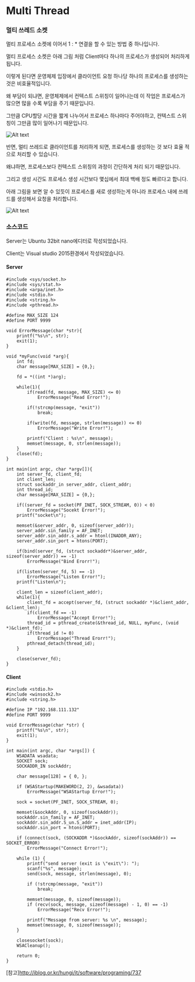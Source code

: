 # Multi Thread
### 멀티 쓰레드 소켓
멀티 프로세스 소켓에 이어서 1 : * 연결을 할 수 있는 방법 중 하나입니다.

멀티 프로세스 소켓은 아래 그림 처럼 Client마다 하나의 프로세스가 생성되어 처리하게 됩니다.

이렇게 된다면 운영체제 입장에서 클라이언트 요청 하나당 하나의 프로세스를 생성하는 것은 비효율적입니다.

왜 부담이 되냐면, 운영체제에서 컨텍스트 스위칭이 일어나는데 이 작업은 프로세스가 많으면 많을 수록 부담을 주기 때문입니다.

그만큼 CPU할당 시간을 짧게 나누어서 프로세스 하나마다 주어야하고, 컨텍스트 스위칭이 그만큼 많이 일어나기 때문입니다.

![Alt text](https://github.com/Funniest/Socket/blob/master/Multi_Thread/img/Process.PNG)

반면, 멀티 쓰레드로 클라이언트를 처리하게 되면, 프로세스를 생성하는 것 보다 효율 적으로 처리할 수 있습니다.

왜냐하면, 프로세스보다 컨텍스트 스위칭의 과정이 간단하게 처리 되기 때문입니다.

그리고 생성 시간도 프로세스 생성 시간보다 몇십에서 최대 백배 정도 빠르다고 합니다.

아래 그림을 보면 알 수 있듯이 프로세스를 새로 생성하는게 아니라 프로세스 내에 쓰레드를 생성해서 요청을 처리합니다.

![Alt text](https://github.com/Funniest/Socket/blob/master/Multi_Thread/img/Thread.PNG)

### 소스코드
Server는 Ubuntu 32bit nano에디터로 작성되었습니다.

Client는 Visual studio 2015환경에서 작성되었습니다.
#### Server
```
#include <sys/socket.h>
#include <sys/stat.h>
#include <arpa/inet.h>
#include <stdio.h>
#include <string.h>
#include <pthread.h>

#define MAX_SIZE 124
#define PORT 9999

void ErrorMessage(char *str){
	printf("%s\n", str);
	exit(1);
}

void *myFunc(void *arg){
	int fd;
	char message[MAX_SIZE] = {0,};
	
	fd = *((int *)arg);
	
	while(1){
		if(read(fd, message, MAX_SIZE) <= 0)
			ErrorMessage("Read Error!");
		
		if(!strcmp(message, "exit"))
			break;

		if(write(fd, message, strlen(message)) <= 0)
			ErrorMessage("Write Error!");
		
		printf("Client : %s\n", message);
		memset(message, 0, strlen(message));
	}
	close(fd);
}

int main(int argc, char *argv[]){
	int server_fd, client_fd;
	int client_len;
	struct sockaddr_in server_addr, client_addr;
	int thread_id;
	char message[MAX_SIZE] = {0,};

	if((server_fd = socket(PF_INET, SOCK_STREAM, 0)) < 0)
		ErrorMessage("Socekt Error!");
	printf("socket\n");

	memset(&server_addr, 0, sizeof(server_addr));
	server_addr.sin_family = AF_INET;
	server_addr.sin_addr.s_addr = htonl(INADDR_ANY);
	server_addr.sin_port = htons(PORT);
	
	if(bind(server_fd, (struct sockaddr*)&server_addr, sizeof(server_addr)) == -1)
		ErrorMessage("Bind Erorr!");

	if(listen(server_fd, 5) == -1)
		ErrorMessage("Listen Error!");
	printf("Listen\n");

	client_len = sizeof(client_addr);
	while(1){
		client_fd = accept(server_fd, (struct sockaddr *)&client_addr, &client_len);
		if(client_fd == -1)
			ErrorMessage("Accept Error!");
		thread_id = pthread_create(&thread_id, NULL, myFunc, (void *)&client_fd);
		if(thread_id != 0)
			ErrorMessage("Thread Erorr!");
		pthread_detach(thread_id);
	}

	close(server_fd);
}

```

#### Client
```
#include <stdio.h>
#include <winsock2.h>
#include <string.h>

#define IP "192.168.111.132"
#define PORT 9999

void ErrorMessage(char *str) {
	printf("%s\n", str);
	exit(1);
}

int main(int argc, char *args[]) {
	WSADATA wsadata;
	SOCKET sock;
	SOCKADDR_IN sockAddr;

	char message[128] = { 0, };
	
	if (WSAStartup(MAKEWORD(2, 2), &wsadata))
		ErrorMessage("WSAStartup Error!");

	sock = socket(PF_INET, SOCK_STREAM, 0);
	
	memset(&sockAddr, 0, sizeof(sockAddr));
	sockAddr.sin_family = AF_INET;
	sockAddr.sin_addr.S_un.S_addr = inet_addr(IP);
	sockAddr.sin_port = htons(PORT);

	if (connect(sock, (SOCKADDR *)&sockAddr, sizeof(sockAddr)) == SOCKET_ERROR)
		ErrorMessage("Connect Error!");

	while (1) {
		printf("send server (exit is \"exit\"): ");
		scanf("%s", message);
		send(sock, message, strlen(message), 0);
		
		if (!strcmp(message, "exit"))
			break;

		memset(message, 0, sizeof(message));
		if (recv(sock, message, sizeof(message) - 1, 0) == -1)
			ErrorMessage("Recv Error!");

		printf("Message from server: %s \n", message);
		memset(message, 0, sizeof(message));
	}

	closesocket(sock);
	WSACleanup();

	return 0;
}
```

[참고]http://iblog.or.kr/hungi/it/software/programing/737
